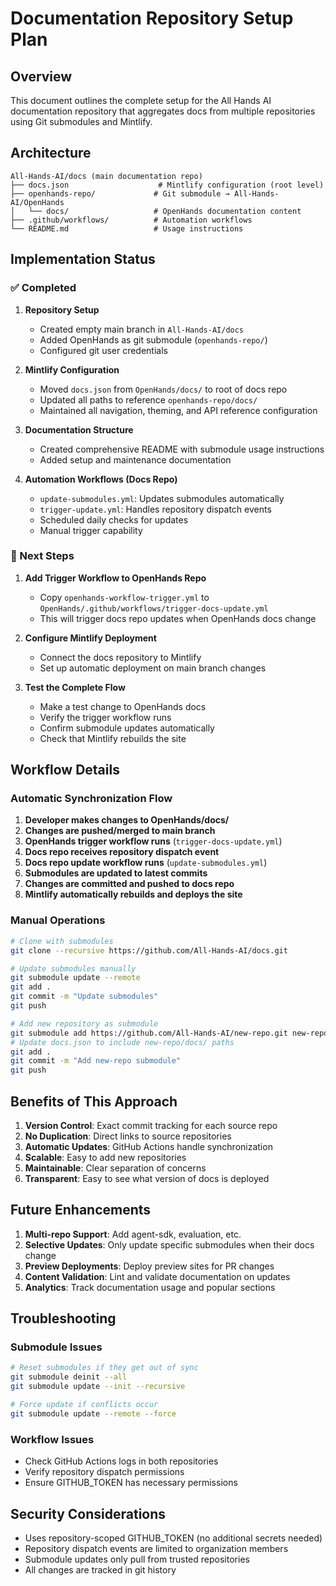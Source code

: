 # Documentation Repository Setup Plan

## Overview

This document outlines the complete setup for the All Hands AI documentation repository that aggregates docs from multiple repositories using Git submodules and Mintlify.

## Architecture

```
All-Hands-AI/docs (main documentation repo)
├── docs.json                    # Mintlify configuration (root level)
├── openhands-repo/             # Git submodule → All-Hands-AI/OpenHands
│   └── docs/                   # OpenHands documentation content
├── .github/workflows/          # Automation workflows
└── README.md                   # Usage instructions
```

## Implementation Status

### ✅ Completed

1. **Repository Setup**
   - Created empty main branch in `All-Hands-AI/docs`
   - Added OpenHands as git submodule (`openhands-repo/`)
   - Configured git user credentials

2. **Mintlify Configuration**
   - Moved `docs.json` from `OpenHands/docs/` to root of docs repo
   - Updated all paths to reference `openhands-repo/docs/`
   - Maintained all navigation, theming, and API reference configuration

3. **Documentation Structure**
   - Created comprehensive README with submodule usage instructions
   - Added setup and maintenance documentation

4. **Automation Workflows (Docs Repo)**
   - `update-submodules.yml`: Updates submodules automatically
   - `trigger-update.yml`: Handles repository dispatch events
   - Scheduled daily checks for updates
   - Manual trigger capability

### 🔄 Next Steps

1. **Add Trigger Workflow to OpenHands Repo**
   - Copy `openhands-workflow-trigger.yml` to `OpenHands/.github/workflows/trigger-docs-update.yml`
   - This will trigger docs repo updates when OpenHands docs change

2. **Configure Mintlify Deployment**
   - Connect the docs repository to Mintlify
   - Set up automatic deployment on main branch changes

3. **Test the Complete Flow**
   - Make a test change to OpenHands docs
   - Verify the trigger workflow runs
   - Confirm submodule updates automatically
   - Check that Mintlify rebuilds the site

## Workflow Details

### Automatic Synchronization Flow

1. **Developer makes changes to OpenHands/docs/**
2. **Changes are pushed/merged to main branch**
3. **OpenHands trigger workflow runs** (`trigger-docs-update.yml`)
4. **Docs repo receives repository dispatch event**
5. **Docs repo update workflow runs** (`update-submodules.yml`)
6. **Submodules are updated to latest commits**
7. **Changes are committed and pushed to docs repo**
8. **Mintlify automatically rebuilds and deploys the site**

### Manual Operations

```bash
# Clone with submodules
git clone --recursive https://github.com/All-Hands-AI/docs.git

# Update submodules manually
git submodule update --remote
git add .
git commit -m "Update submodules"
git push

# Add new repository as submodule
git submodule add https://github.com/All-Hands-AI/new-repo.git new-repo
# Update docs.json to include new-repo/docs/ paths
git add .
git commit -m "Add new-repo submodule"
git push
```

## Benefits of This Approach

1. **Version Control**: Exact commit tracking for each source repo
2. **No Duplication**: Direct links to source repositories
3. **Automatic Updates**: GitHub Actions handle synchronization
4. **Scalable**: Easy to add new repositories
5. **Maintainable**: Clear separation of concerns
6. **Transparent**: Easy to see what version of docs is deployed

## Future Enhancements

1. **Multi-repo Support**: Add agent-sdk, evaluation, etc.
2. **Selective Updates**: Only update specific submodules when their docs change
3. **Preview Deployments**: Deploy preview sites for PR changes
4. **Content Validation**: Lint and validate documentation on updates
5. **Analytics**: Track documentation usage and popular sections

## Troubleshooting

### Submodule Issues
```bash
# Reset submodules if they get out of sync
git submodule deinit --all
git submodule update --init --recursive

# Force update if conflicts occur
git submodule update --remote --force
```

### Workflow Issues
- Check GitHub Actions logs in both repositories
- Verify repository dispatch permissions
- Ensure GITHUB_TOKEN has necessary permissions

## Security Considerations

- Uses repository-scoped GITHUB_TOKEN (no additional secrets needed)
- Repository dispatch events are limited to organization members
- Submodule updates only pull from trusted repositories
- All changes are tracked in git history